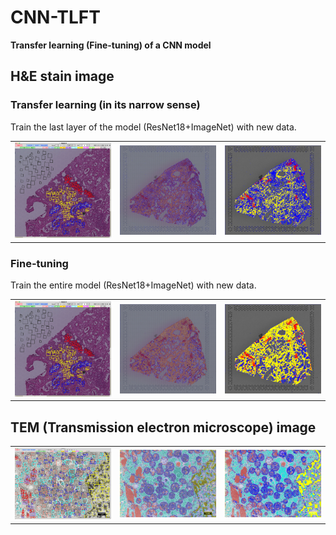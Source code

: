 # CNN-TLFT
**Transfer learning (Fine-tuning) of a CNN model**

## H&E stain image
### Transfer learning (in its narrow sense)
Train the last layer of the model (ResNet18+ImageNet) with new data.
<table>
<tr>
<td><img width="200px" src="img/TL/FFPE_LUAD_3_B_x10_sample_2k.jpg"></td>
<td><img width="200px" src="img/TL/FFPE_LUAD_3_B_x10_predict_grid_2k.jpg"></td>
<td><img width="200px" src="img/TL/FFPE_LUAD_3_B_x10_predict_rect_2k.jpg"></td>
</tr>
</table>

### Fine-tuning
Train the entire model (ResNet18+ImageNet) with new data.
<table>
<tr>
<td><img width="200px" src="img/FT/FFPE_LUAD_3_B_x10_sample_2k.jpg"></td>
<td><img width="200px" src="img/FT/FFPE_LUAD_3_B_x10_predict_grid_2k.jpg"></td>
<td><img width="200px" src="img/FT/FFPE_LUAD_3_B_x10_predict_rect_2k.jpg"></td>
</tr>
</table>


## TEM (Transmission electron microscope) image
<table>
<tr>
<td><img width="200px" src="img/TEM/MCM-Pt852-1232-x11500_sample_2k.jpg"></td>
<td><img width="200px" src="img/TEM/MCM-Pt852-1232-x11500_predict_grid_2k.jpg"></td>
<td><img width="200px" src="img/TEM/MCM-Pt852-1232-x11500_predict_rect_2k.jpg"></td>
</tr>
</table>
